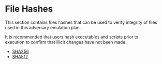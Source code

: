 # File Hashes

This section contains files hashes that can be used to verify integrity of files used in this adversary emulation plan.

It is recommended that users hash executables and scripts prior to execution to confirm that illicit changes have not been made.

- [SHA256](/Enterprise/carbanak/hashes/SHA256SUMS.txt)
- [SHA512](/Enterprise/carbanak/hashes/SHA512SUMS.txt)
